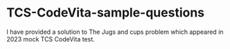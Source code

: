 # TCS-CodeVita-sample-questions

I have provided a solution to The Jugs and cups problem which appeared in 2023 mock TCS CodeVita 
test. 

